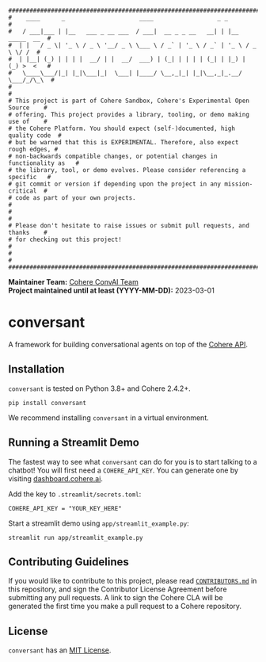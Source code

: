 ```
################################################################################
#    ____      _                     ____                  _ _                 #
#   / ___|___ | |__   ___ _ __ ___  / ___|  __ _ _ __   __| | |__   _____  __  #
#  | |   / _ \| '_ \ / _ \ '__/ _ \ \___ \ / _` | '_ \ / _` | '_ \ / _ \ \/ /  #
#  | |__| (_) | | | |  __/ | |  __/  ___) | (_| | | | | (_| | |_) | (_) >  <   #
#   \____\___/|_| |_|\___|_|  \___| |____/ \__,_|_| |_|\__,_|_.__/ \___/_/\_\  #
#                                                                              #
# This project is part of Cohere Sandbox, Cohere's Experimental Open Source    #
# offering. This project provides a library, tooling, or demo making use of    #
# the Cohere Platform. You should expect (self-)documented, high quality code  #
# but be warned that this is EXPERIMENTAL. Therefore, also expect rough edges, #
# non-backwards compatible changes, or potential changes in functionality as   #
# the library, tool, or demo evolves. Please consider referencing a specific   #
# git commit or version if depending upon the project in any mission-critical  #
# code as part of your own projects.                                           #
#                                                                              #
# Please don't hesitate to raise issues or submit pull requests, and thanks    #
# for checking out this project!                                               #
#                                                                              #
################################################################################
```

**Maintainer Team:** [Cohere ConvAI Team](mailto:convai@cohere.com) \
**Project maintained until at least (YYYY-MM-DD):** 2023-03-01

# conversant
A framework for building conversational agents on top of the [Cohere API](https://docs.cohere.ai/). 

## Installation
`conversant` is tested on Python 3.8+ and Cohere 2.4.2+.

```
pip install conversant
```

We recommend installing `conversant` in a virtual environment.

## Running a Streamlit Demo
The fastest way to see what `conversant` can do for you is to start talking to a chatbot! 
You will first need a `COHERE_API_KEY`. 
You can generate one by visiting [dashboard.cohere.ai](https://dashboard.cohere.ai). 

Add the key to `.streamlit/secrets.toml`:
```
COHERE_API_KEY = "YOUR_KEY_HERE"
```

Start a streamlit demo using `app/streamlit_example.py`:
```
streamlit run app/streamlit_example.py
```

## Contributing Guidelines
If you would like to contribute to this project, please read [`CONTRIBUTORS.md`](CONTRIBUTORS.md)
in this repository, and sign the Contributor License Agreement before submitting
any pull requests. A link to sign the Cohere CLA will be generated the first time 
you make a pull request to a Cohere repository.

## License
`conversant` has an [MIT License](LICENSE).
